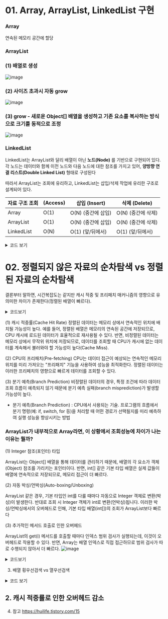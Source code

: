 # 01. Array, ArrayList, LinkedList 구현
### Array
연속된 메모리 공간에 할당

### ArrayList

### (1) 배열로 생성

![image](https://github.com/user-attachments/assets/784577ec-dd42-4032-bf44-22ab0a8077c8)

### (2) 사이즈 초과시 자동 grow
![image](https://github.com/user-attachments/assets/f75608eb-5bbf-4540-a620-451a8acd96b2)


### (3) grow - 새로운 Object[] 배열을 생성하고 기존 요소를 복사하는 방식으로 크기를 동적으로 조정

![image](https://github.com/user-attachments/assets/8fadb12f-54dc-4dcd-a089-6f59a41cdd9d)


### LinkedList
LinkedList는 ArrayList와 달리 배열이 아닌 **노드(Node)** 를 기반으로 구현되어 있다. 
각 노드는 데이터와 함께 이전 노드와 다음 노드에 대한 참조를 가지고 있어, **양방향 연결 리스트(Double Linked List)** 형태로 구성된다

따라서 ArrayList는 조회에 유리하고, LinkedList는 삽입/삭제 작업에 유리한 구조로 설계되어 있다.


| 자료 구조	조회 | (Access) |	삽입 (Insert) |	삭제 (Delete) |
|- |- |- |- |
| Array |	O(1) |	O(N) (중간에 삽입) |	O(N) (중간에 삭제) |
| ArrayList |	O(1) |	O(N) (중간에 삽입) |	O(N) (중간에 삭제) |
| LinkedList |	O(N) |	O(1) (앞/뒤에서) |	O(1) (앞/뒤에서) |

<details>
<summary>코드 보기</summary>
<div markdown="1">
	
``` java

import java.util.ArrayList;
import java.util.LinkedList;
import java.util.Random;

public class ListOperationTest {
    public static void main(String[] args) {
        int N = 100000; // 테스트할 요소 수
        Integer[] array = new Integer[N];
        ArrayList<Integer> arrayList = new ArrayList<>(N);
        LinkedList<Integer> linkedList = new LinkedList<>();

        Random random = new Random();
        
        // Array 초기화
        for (int i = 0; i < N; i++) {
            array[i] = i;
            arrayList.add(i);
            linkedList.add(i);
        }
        
        // 조회 테스트
        System.out.println("=== 조회 시간 측정 ===");
        
        long startTime = System.nanoTime();
        for (int i = 0; i < N; i++) {
            Integer value = array[i];
        }
        long endTime = System.nanoTime();
        System.out.println("Array 조회 시간: " + (endTime - startTime) + " ns");

        startTime = System.nanoTime();
        for (int i = 0; i < N; i++) {
            Integer value = arrayList.get(i);
        }
        endTime = System.nanoTime();
        System.out.println("ArrayList 조회 시간: " + (endTime - startTime) + " ns");

        startTime = System.nanoTime();
        for (int i = 0; i < N; i++) {
            Integer value = linkedList.get(i);
        }
        endTime = System.nanoTime();
        System.out.println("LinkedList 조회 시간: " + (endTime - startTime) + " ns");

        // 중간 삽입 테스트
        System.out.println("\n=== 중간 삽입 시간 측정 ===");

        startTime = System.nanoTime();
        arrayList.add(N / 2, random.nextInt());
        endTime = System.nanoTime();
        System.out.println("ArrayList 중간 삽입 시간: " + (endTime - startTime) + " ns");

        startTime = System.nanoTime();
        linkedList.add(N / 2, random.nextInt());
        endTime = System.nanoTime();
        System.out.println("LinkedList 중간 삽입 시간: " + (endTime - startTime) + " ns");

        // 중간 삭제 테스트
        System.out.println("\n=== 중간 삭제 시간 측정 ===");

        startTime = System.nanoTime();
        arrayList.remove(N / 2);
        endTime = System.nanoTime();
        System.out.println("ArrayList 중간 삭제 시간: " + (endTime - startTime) + " ns");

        startTime = System.nanoTime();
        linkedList.remove(N / 2);
        endTime = System.nanoTime();
        System.out.println("LinkedList 중간 삭제 시간: " + (endTime - startTime) + " ns");
    }
}

```

</div>
</details>

# 02. 정렬되지 않은 자료의 순차탐색 vs 정렬된 자료의 순차탐색

결론부터 말하면, 시간복잡도는 같지만 캐시 적중 및 프리패치 매커니즘의 영향으로 유의미한 차이가 존재한다(정렬된 배열이 빠르다).
   
<details>
<summary>코드보기</summary>
<div markdown="1">
  
``` java

import java.util.*;

public class ListAccessTest {
	public static void main(String[] args) {
		int N = 10000; // 데이터 크기 설정 
		int[] sortedArray = new int[N];
		int[] unsortedArray = new int[N];
		ArrayList<Integer> sortedArrayList = new ArrayList<>(N);
		ArrayList<Integer> unsortedArrayList = new ArrayList<>(N);
		LinkedList<Integer> sortedLinkedList = new LinkedList<>();
		LinkedList<Integer> unsortedLinkedList = new LinkedList<>();

		// 데이터 초기화 (정렬된 경우와 무작위 경우)
		for (int i = 0; i < N; i++) {
			sortedArray[i] = i;
			sortedArrayList.add(i);
			sortedLinkedList.add(i);
			
			int randomInt = (int)(Math.random() * N);
			unsortedArray[i] = randomInt;
			unsortedArrayList.add(randomInt);
			unsortedLinkedList.add(randomInt);
		}
		// 비정렬 배열 조회 시간 측정
		long startTime = System.nanoTime();
		for (int i = 0; i < N; i++) {
			int value = unsortedArray[i];
		}
		long endTime = System.nanoTime();
		System.out.println("비정렬 배열 조회 시간: " + (endTime - startTime) + " ns");

		// 정렬된 배열 조회 시간 측정
		startTime = System.nanoTime();
		for (int i = 0; i < N; i++) {
			int value = sortedArray[i];
		}
		endTime = System.nanoTime();
		System.out.println("정렬된 배열 조회 시간: " + (endTime - startTime) + " ns");

		// 비정렬 ArrayList 조회 시간 측정
		startTime = System.nanoTime();
		for (int i = 0; i < N; i++) {
			int value = unsortedArrayList.get(i);
		}
		endTime = System.nanoTime();
		System.out.println("비정렬 ArrayList 조회 시간: " + (endTime - startTime) + " ns");

		// 정렬된 ArrayList 조회 시간 측정
		startTime = System.nanoTime();
		for (int i = 0; i < N; i++) {
			int value = sortedArrayList.get(i);
		}
		endTime = System.nanoTime();
		System.out.println("정렬된 ArrayList 조회 시간: " + (endTime - startTime) + " ns");

		// 비정렬 LinkedList 조회 시간 측정
		startTime = System.nanoTime();
		for (int i = 0; i < N; i++) {
			int value = unsortedLinkedList.get(i);
		}
		endTime = System.nanoTime();
		System.out.println("비정렬 LinkedList 조회 시간: " + (endTime - startTime) + " ns");

		// 정렬된 LinkedList 조회 시간 측정
		startTime = System.nanoTime();
		for (int i = 0; i < N; i++) {
			int value = sortedLinkedList.get(i);
		}
		endTime = System.nanoTime();
		System.out.println("정렬된 LinkedList 조회 시간: " + (endTime - startTime) + " ns");

	}
}

```

![image](https://github.com/user-attachments/assets/8a365098-dd51-4e29-a051-5763d0eab889)

</div>
</details>

(1) 캐시 적중률(Cache Hit Rate)
정렬된 데이터는 메모리 상에서 연속적인 위치에 배치될 가능성이 높다.
예를 들어, 정렬된 배열은 메모리의 연속된 공간에 저장되므로, CPU 캐시에 로드된 데이터가 효율적으로 재사용될 수 있다.
반면, 비정렬된 데이터는 메모리 상에서 무작위 위치에 저장되므로, 데이터를 조회할 때 CPU가 캐시에 없는 데이터를 계속해서 불러와야 할 가능성이 높다(Cache Miss). 

(2) CPU의 프리패치(Pre-fetching)
CPU는 데이터 접근이 예상되는 연속적인 메모리 위치를 미리 가져오는 "프리패치" 기능을 사용하여 성능을 최적화한다.
정렬된 데이터는 이러한 프리페치의 영향으로 빠르게 데이터를 조회할 수 있다.

(3) 분기 예측(Branch Prediction)
비정렬된 데이터의 경우, 특정 조건에 따라 데이터 조회 흐름이 예측되지 않기 때문에 분기 예측 실패(branch misprediction)가 발생할 가능성이 높다.
* 분기 예측(Branch Prediction) : CPU에서 사용되는 기술. 프로그램의 흐름에서 분기 명령(예: if, switch, for 등)을 처리할 때 어떤 경로가 선택될지를 미리 예측하여 실행 성능을 향상시키는 방법


### ArrayList가 내부적으로 Array라면, 이 상황에서 조회성능에 차이가 나는 이유는 뭘까?

(1) Integer 참조(포인터) 타입

ArrayList는 Object[] 배열을 통해 데이터를 관리하기 때문에, 배열의 각 요소가 객체(Object) 참조를 가리키는 포인터이다.
반면, int[] 같은 기본 타입 배열은 실제 값들이 배열에 연속적으로 저장되므로, 메모리 접근이 더 빠르다.

(2) 자동 박싱/언박싱(Auto-boxing/Unboxing)

ArrayList<Integer> 같은 경우, 기본 타입인 int를 다룰 때마다 자동으로 Integer 객체로 변환(박싱)이 발생한다. 
반대로 조회 시 Integer 객체가 int로 변환(언박싱)됩니다.
이러한 박싱/언박싱에서의 오버헤드로 인해, 기본 타입 배열(int[])의 조회가 ArrayList<Integer>보다 빠르다

(3) 추가적인 메서드 호출로 인한 오버헤드

ArrayList의 get(i) 메서드를 호출할 때마다 인덱스 범위 검사가 실행되는데, 이것이 오버헤드로 작용할 수 있다.
반면, Array는 배열 인덱스로 직접 접근하므로 범위 검사가 따로 수행되지 않아서 더 빠르다.
![image](https://github.com/user-attachments/assets/91dde9a9-1a72-4922-b79b-eafc6dc698ad)

<details>
<summary>코드보기</summary>
<div markdown="1">

``` java

import java.util.*;

public class ListAccessTest {
	public static void main(String[] args) {
		int N = 10000; // 데이터 크기 설정 
		Integer[] sortedArray = new Integer[N];
		Integer[] unsortedArray = new Integer[N];
		ArrayList<Integer> sortedArrayList = new ArrayList<>(N);
		ArrayList<Integer> unsortedArrayList = new ArrayList<>(N);
		LinkedList<Integer> sortedLinkedList = new LinkedList<>();
		LinkedList<Integer> unsortedLinkedList = new LinkedList<>();

		// 데이터 초기화 (정렬된 경우와 무작위 경우)
		for (int i = 0; i < N; i++) {
			sortedArray[i] = i;
			sortedArrayList.add(i);
			sortedLinkedList.add(i);
			
			Integer randomInt = (int)(Math.random() * N);
			unsortedArray[i] = randomInt;
			unsortedArrayList.add(randomInt);
			unsortedLinkedList.add(randomInt);
		}
		// 비정렬 배열 조회 시간 측정
		long startTime = System.nanoTime();
		for (int i = 0; i < N; i++) {
			Integer value = unsortedArray[i];
		}
		long endTime = System.nanoTime();
		System.out.println("비정렬 배열 조회 시간: " + (endTime - startTime) + " ns");

		// 정렬된 배열 조회 시간 측정
		startTime = System.nanoTime();
		for (int i = 0; i < N; i++) {
			Integer value = sortedArray[i];
		}
		endTime = System.nanoTime();
		System.out.println("정렬된 배열 조회 시간: " + (endTime - startTime) + " ns");

		// 비정렬 ArrayList 조회 시간 측정
		startTime = System.nanoTime();
		for (int i = 0; i < N; i++) {
			Integer value = unsortedArrayList.get(i);
		}
		endTime = System.nanoTime();
		System.out.println("비정렬 ArrayList 조회 시간: " + (endTime - startTime) + " ns");

		// 정렬된 ArrayList 조회 시간 측정
		startTime = System.nanoTime();
		for (int i = 0; i < N; i++) {
			Integer value = sortedArrayList.get(i);
		}
		endTime = System.nanoTime();
		System.out.println("정렬된 ArrayList 조회 시간: " + (endTime - startTime) + " ns");

		// 비정렬 LinkedList 조회 시간 측정
		startTime = System.nanoTime();
		for (int i = 0; i < N; i++) {
			Integer value = unsortedLinkedList.get(i);
		}
		endTime = System.nanoTime();
		System.out.println("비정렬 LinkedList 조회 시간: " + (endTime - startTime) + " ns");

		// 정렬된 LinkedList 조회 시간 측정
		startTime = System.nanoTime();
		for (int i = 0; i < N; i++) {
			Integer value = sortedLinkedList.get(i);
		}
		endTime = System.nanoTime();
		System.out.println("정렬된 LinkedList 조회 시간: " + (endTime - startTime) + " ns");

	}
}

```
![image](https://github.com/user-attachments/assets/d2d41332-6a20-4349-9306-660d661f3bb3)

</div>
</details>




03. 배열 횡우선검색 vs 열우선검색
   
<details>
<summary>코드 보기</summary>
<div markdown="1">


``` java

public class ArrayTest {

	static int N = 10000;

	public static void main(String[] args) {
		System.out.println("=== 행우선순서 ===");
		long result = averageRow(new int[N][N]);
		System.out.println("행 우선 탐색 순서 결과 : " + result + " ns");
		System.out.println("=== 열우선순서 ===");
		result = averageCol(new int[N][N]);
		System.out.println("열 우선 탐색 순서 결과 : " + result + " ns");
	}

	// 행 우선 순서
	private static long averageRow(int[][] mat) {
		long startTime = System.nanoTime();

		for (int i = 0; i < N; i++) {
			for (int j = 0; j < N; j++) {
				int value = mat[i][j];
			}
		}

		long endTime = System.nanoTime();
		return endTime - startTime;
	}

	// 열 우선 순서
	private static long averageCol(int[][] mat) {
		long startTime = System.nanoTime();

		for (int i = 0; i < N; i++) {
			for (int j = 0; j < N; j++) {
				int value = mat[j][i];
			}
		}

		long endTime = System.nanoTime();
		return endTime - startTime;
	}
}

```

![image](https://github.com/user-attachments/assets/db0b8e73-8fb7-42a7-af70-e46cd94f81a7)


</div>
</details>

## 2. 캐시 적중률로 인한 오버헤드 감소


04. 참고
https://huilife.tistory.com/15
